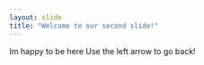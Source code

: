 ```yaml
---
layout: slide
title: "Welcome to our second slide!"
---
```

Im happy to be here
Use the left arrow to go back!
